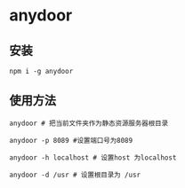 # anydoor

## 安装

```
npm i -g anydoor

```

## 使用方法

```
anydoor # 把当前文件夹作为静态资源服务器根目录

anydoor -p 8089 #设置端口号为8089

anydoor -h localhost # 设置host 为localhost

anydoor -d /usr # 设置根目录为 /usr

```